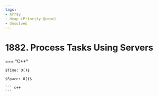 ```yaml
---
tags:
- Array
- Heap (Priority Queue)
- Unsolved
---
```



# 1882. Process Tasks Using Servers

=== "C++"

    $Time: O()$

    $Space: O()$

    ``` c++
    ```